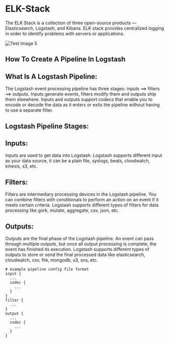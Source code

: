 # ELK-Stack


The ELK Stack is a collection of three open-source products — Elasticsearch, Logstash, and Kibana. ELK stack provides centralized logging in order to identify problems with servers or applications.

![Test Image 5](https://miro.medium.com/max/1024/0*oU6HEQfPfyF689QF.png)



## How To Create A Pipeline In Logstash
 ## What Is A Logstash Pipeline:
The Logstash event processing pipeline has three stages: inputs ==> filters ==> outputs. Inputs generate events, filters modify them and outputs ship them elsewhere. Inputs and outputs support codecs that enable you to encode or decode the data as it enters or exits the pipeline without having to use a separate filter.


## Logstash Pipeline Stages:
## Inputs:
Inputs are used to get data into Logstash. Logstash supports different input as your data source, it can be a plain file, syslogs, beats, cloudwatch, kinesis, s3, etc.

## Filters:
Filters are intermediary processing devices in the Logstash pipeline. You can combine filters with conditionals to perform an action on an event if it meets certain criteria. Logstash supports different types of filters for data processing like gork, mutate, aggregate, csv, json, etc.

## Outputs:
Outputs are the final phase of the Logstash pipeline. An event can pass through multiple outputs, but once all output processing is complete, the event has finished its execution. Logstash supports different types of outputs to store or send the final processed data like elasticsearch, cloudwatch, csv, file, mongodb, s3, sns, etc.

```
# example pipeline config file format
input {
  ...
  codec {
    ...
  }
}
filter {
  ...
}
output {
  ...
  codec {
    ...
  }
}
```
